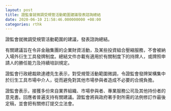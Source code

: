 ```yaml
---
layout: post
title: 證監會就微調受規管活動範圍建議發表諮詢總結
date: 2020-06-10 21:58:46.000000000 +08:00
categories: rthk
---
```


證監會就微調受規管活動範圍的建議，發表諮詢總結。

有關建議旨在令非金融集團的企業財資活動，及某些投資組合壓縮服務，不會被納入場外衍生工具發牌制度。總結文件亦載有適用於有關制度下的持牌人，或牌照申請人的勝任能力及持續培訓規定。

證監會行政總裁歐達禮先生表示，對受規管活動範圍微調，令證監會發牌架構集中於衍生工具市場中介人，從而避免對其他市場參與者造成不必要的合規負擔。

證監會表示，接獲多份來自業界組織、市場參與者、專業服務公司及其他持份者的意見書。回應者普遍支持有關建議。證監會將與政府著手對所需的法例修訂作最後定稿，並會把有關修訂提交立法會。
